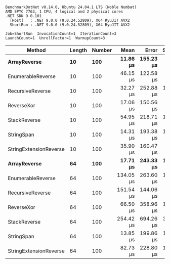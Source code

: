 ```

BenchmarkDotNet v0.14.0, Ubuntu 24.04.1 LTS (Noble Numbat)
AMD EPYC 7763, 1 CPU, 4 logical and 2 physical cores
.NET SDK 9.0.101
  [Host]   : .NET 9.0.0 (9.0.24.52809), X64 RyuJIT AVX2
  ShortRun : .NET 9.0.0 (9.0.24.52809), X64 RyuJIT AVX2

Job=ShortRun  InvocationCount=1  IterationCount=3  
LaunchCount=1  UnrollFactor=1  WarmupCount=3  

```
| Method                 | Length | Number | Mean      | Error     | StdDev    | Median     | Min        | Max       | Allocated |
|----------------------- |------- |------- |----------:|----------:|----------:|-----------:|-----------:|----------:|----------:|
| **ArrayReverse**           | **10**     | **100**    |  **11.86 μs** | **155.23 μs** |  **8.509 μs** |   **6.993 μs** |   **6.893 μs** |  **21.68 μs** |  **10.09 KB** |
| EnumerableReverse      | 10     | 100    |  46.15 μs | 122.58 μs |  6.719 μs |  43.136 μs |  41.462 μs |  53.85 μs |  17.91 KB |
| RecursiveReverse       | 10     | 100    |  32.27 μs | 252.88 μs | 13.861 μs |  27.190 μs |  21.670 μs |  47.96 μs |  33.53 KB |
| ReverseXor             | 10     | 100    |  17.06 μs | 150.56 μs |  8.252 μs |  14.378 μs |  10.481 μs |  26.32 μs |  10.09 KB |
| StackReverse           | 10     | 100    |  54.95 μs | 218.71 μs | 11.988 μs |  49.078 μs |  47.032 μs |  68.74 μs |  31.19 KB |
| StringSpan             | 10     | 100    |  14.31 μs | 193.38 μs | 10.600 μs |   9.072 μs |   7.359 μs |  26.51 μs |   5.41 KB |
| StringExtensionReverse | 10     | 100    |  35.90 μs | 160.47 μs |  8.796 μs |  32.747 μs |  29.120 μs |  45.84 μs |  17.91 KB |
| **ArrayReverse**           | **64**     | **100**    |  **17.71 μs** | **243.33 μs** | **13.338 μs** |  **11.522 μs** |   **8.597 μs** |  **33.02 μs** |  **30.41 KB** |
| EnumerableReverse      | 64     | 100    | 134.05 μs | 263.60 μs | 14.449 μs | 140.912 μs | 117.448 μs | 143.79 μs |  37.94 KB |
| RecursiveReverse       | 64     | 100    | 151.54 μs | 144.06 μs |  7.896 μs | 147.054 μs | 146.914 μs | 160.66 μs | 560.88 KB |
| ReverseXor             | 64     | 100    |  66.50 μs | 358.96 μs | 19.676 μs |  59.670 μs |  51.155 μs |  88.69 μs |  30.08 KB |
| StackReverse           | 64     | 100    | 254.42 μs | 694.26 μs | 38.055 μs | 249.706 μs | 218.938 μs | 294.61 μs |  88.22 KB |
| StringSpan             | 64     | 100    |  13.85 μs | 199.86 μs | 10.955 μs |   7.563 μs |   7.484 μs |  26.50 μs |  15.56 KB |
| StringExtensionReverse | 64     | 100    |  82.73 μs | 228.80 μs | 12.541 μs |  81.611 μs |  70.791 μs |  95.80 μs |  37.94 KB |
